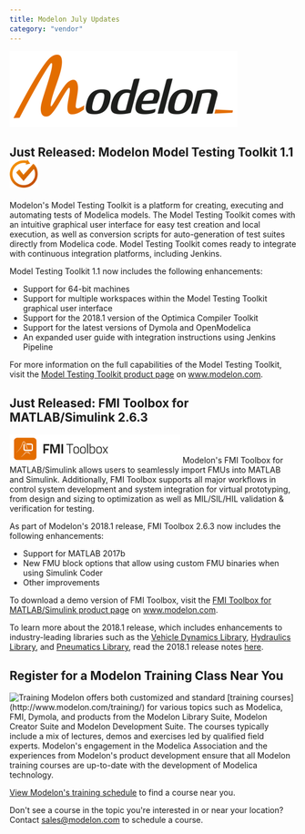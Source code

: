 ```yaml
---
title: Modelon July Updates
category: "vendor"
---
```


![](Modelon_Orange_400.png)

## Just Released: Modelon Model Testing Toolkit 1.1                   <img src="MTT.png" alt="MTT" width="50px"> 
Modelon's Model Testing Toolkit is a platform for creating, executing and automating tests of Modelica models. The Model Testing Toolkit comes with an intuitive graphical user interface for easy test creation and local execution, as well as conversion scripts for auto-generation of test suites directly from Modelica code. Model Testing Toolkit comes ready to integrate with continuous integration platforms, including Jenkins. 

Model Testing Toolkit 1.1 now includes the following enhancements: 

* Support for 64-bit machines
* Support for multiple workspaces within the Model Testing Toolkit graphical user interface
* Support for the 2018.1 version of the Optimica Compiler Toolkit
* Support for the latest versions of Dymola and OpenModelica
* An expanded user guide with integration instructions using Jenkins Pipeline

For more information on the full capabilities of the Model Testing Toolkit, visit the [Model Testing Toolkit product page](http://www.modelon.com/products/modelon-creator-suite/model-testing-toolkit/) on www.modelon.com.

## Just Released: FMI Toolbox for MATLAB/Simulink 2.6.3                
<img src="FMI_Toolbox_Icon_Text_Flat.png" alt="FMI Toolbox" width="300px">
Modelon's FMI Toolbox for MATLAB/Simulink allows users to seamlessly import FMUs into MATLAB and Simulink. Additionally, FMI Toolbox supports all major workflows in control system development and system integration for virtual prototyping, from design and sizing to optimization as well as MIL/SIL/HIL validation & verification for testing.

As part of Modelon's 2018.1 release, FMI Toolbox 2.6.3 now includes the following enhancements:

* Support for MATLAB 2017b
* New FMU block options that allow using custom FMU binaries when using Simulink Coder
* Other improvements

To download a demo version of FMI Toolbox, visit the [FMI Toolbox for MATLAB/Simulink product page](http://www.modelon.com/products/modelon-deployment-suite/fmi-toolbox-for-matlabsimulink/) on www.modelon.com.

To learn more about the 2018.1 release, which includes enhancements to industry-leading libraries such as the [Vehicle Dynamics Library](http://www.modelon.com/products/modelon-library-suite/vehicle-dynamics-library/), [Hydraulics Library](http://www.modelon.com/products/modelon-library-suite/hydraulics-library/), and [Pneumatics Library](http://www.modelon.com/products/modelon-library-suite/pneumatics-library/), read the 2018.1 release notes [here](http://www.modelon.com/news/news-articles/modelon-release-20181/). 

## Register for a Modelon Training Class Near You
<img src="modelon-11.png" alt="Training" width="300px">
Modelon offers both customized and standard [training courses](http://www.modelon.com/training/) for various topics such as Modelica, FMI, Dymola, and products from the Modelon Library Suite, Modelon Creator Suite and Modelon Development Suite. The courses typically include a mix of lectures, demos and exercises led by qualified field experts. Modelon's engagement in the Modelica Association and the experiences from Modelon's product development ensure that all Modelon training courses are up-to-date with the development of Modelica technology. 

[View Modelon's training schedule](http://www.modelon.com/training/schedule/) to find a course near you.

Don't see a course in the topic you're interested in or near your location? Contact sales@modelon.com to schedule a course. 
